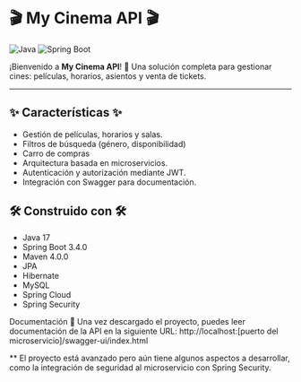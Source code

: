 # 🎬 My Cinema API 🎬

![Java](https://img.shields.io/badge/Java-17-blue)
![Spring Boot](https://img.shields.io/badge/Spring%20Boot-3.4-blue)



¡Bienvenido a **My Cinema API**! 🎥 Una solución completa para gestionar cines: películas, horarios, asientos y venta de tickets.

---

## ✨ Características ✨
- Gestión de películas, horarios y salas.
- Filtros de búsqueda (género, disponibilidad)
- Carro de compras
- Arquitectura basada en microservicios.
- Autenticación y autorización mediante JWT.
- Integración con Swagger para documentación.



## 🛠️ Construido con 🛠️

- Java 17
- Spring Boot 3.4.0
- Maven 4.0.0
- JPA
- Hibernate
- MySQL
- Spring Cloud
- Spring Security

Documentación 📜
Una vez descargado el proyecto, puedes leer documentación de la API en la siguiente URL: http://localhost:[puerto del microservicio]/swagger-ui/index.html


** El proyecto está avanzado pero aún tiene algunos aspectos a desarrollar, como la integración de seguridad al microservicio con Spring Security.
